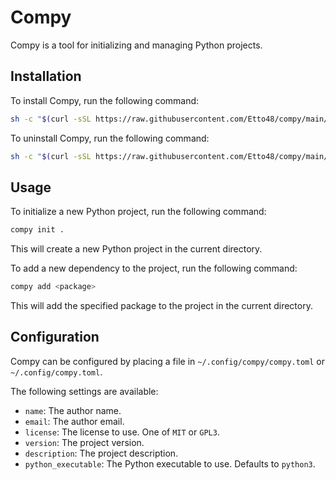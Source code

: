 # Compy

Compy is a tool for initializing and managing Python projects.

## Installation

To install Compy, run the following command:

```sh
sh -c "$(curl -sSL https://raw.githubusercontent.com/Etto48/compy/main/install.sh)"
```

To uninstall Compy, run the following command:

```sh
sh -c "$(curl -sSL https://raw.githubusercontent.com/Etto48/compy/main/install.sh)" -- --uninstall
```

## Usage

To initialize a new Python project, run the following command:

```bash
compy init .
```

This will create a new Python project in the current directory.

To add a new dependency to the project, run the following command:

```bash
compy add <package>
```

This will add the specified package to the project in the current directory.

## Configuration

Compy can be configured by placing a file in `~/.config/compy/compy.toml` or `~/.config/compy.toml`.

The following settings are available:

- `name`: The author name.
- `email`: The author email.
- `license`: The license to use. One of `MIT` or `GPL3`.
- `version`: The project version.
- `description`: The project description.
- `python_executable`: The Python executable to use. Defaults to `python3`.

